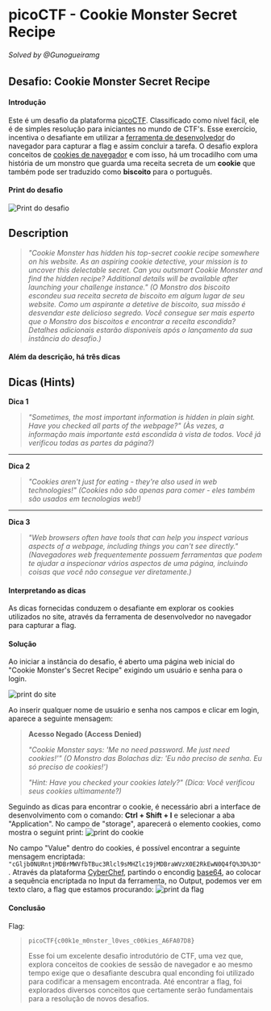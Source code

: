 # picoCTF - Cookie Monster Secret Recipe
###### Solved by @Gunogueiramg

## Desafio: Cookie Monster Secret Recipe
#### Introdução

Este é um desafio da plataforma [picoCTF](https://picoctf.org/). Classificado como nível fácil, ele é de simples resolução para iniciantes no mundo de CTF's. Esse exercício, incentiva o desafiante em utilizar a [ferramenta de desenvolvedor](https://developer.mozilla.org/pt-BR/docs/Learn_web_development/Howto/Tools_and_setup/What_are_browser_developer_tools) do navegador para capturar a flag e assim concluir a tarefa. O desafio explora conceitos de [cookies de navegador](https://pingback.com/br/resources/o-que-sao-cookies/) e  com isso, há um trocadilho com uma história de um monstro que guarda uma receita secreta de um **cookie** que também pode ser traduzido como **biscoito** para o português.

#### Print do desafio
![Print do desafio](https://i.imgur.com/uLX2Qft.png)

## Description

> *"Cookie Monster has hidden his top-secret cookie recipe somewhere on his website. As an aspiring cookie detective, your mission is to uncover this delectable secret. Can you outsmart Cookie Monster and find the hidden recipe? Additional details will be available after launching your challenge instance."*
> *(O Monstro dos biscoito escondeu sua receita secreta de biscoito em algum lugar de seu website. Como um aspirante a detetive de biscoito, sua missão é desvendar este delicioso segredo. Você consegue ser mais esperto que o Monstro dos biscoitos e encontrar a receita escondida? Detalhes adicionais estarão disponíveis após o lançamento da sua instância do desafio.)*

#### Além da descrição, há três dicas
## Dicas (Hints)

**Dica 1**
> *"Sometimes, the most important information is hidden in plain sight. Have you checked all parts of the webpage?"*
> *(Às vezes, a informação mais importante está escondida à vista de todos. Você já verificou todas as partes da página?)*

---

**Dica 2**
> *"Cookies aren't just for eating - they're also used in web technologies!"*
> *(Cookies não são apenas para comer - eles também são usados em tecnologias web!)*

---

**Dica 3**
> *"Web browsers often have tools that can help you inspect various aspects of a webpage, including things you can't see directly."*
> *(Navegadores web frequentemente possuem ferramentas que podem te ajudar a inspecionar vários aspectos de uma página, incluindo coisas que você não consegue ver diretamente.)*

#### Interpretando as dicas
As dicas fornecidas conduzem o desafiante em explorar os cookies utilizados no site, através da ferramenta de desenvolvedor no navegador para capturar a flag. 

#### Solução
Ao iniciar a instância do desafio, é aberto uma página web inicial do "Cookie Monster's Secret Recipe" exigindo um usuário e senha para o login.

![print do site](https://i.imgur.com/KkvLBM7.png)

Ao inserir qualquer nome de usuário e senha nos campos e clicar em login, aparece a seguinte mensagem:
> **Acesso Negado (Access Denied)**
>
> *"Cookie Monster says: 'Me no need password. Me just need cookies!'"*
> *(O Monstro das Bolachas diz: 'Eu não preciso de senha. Eu só preciso de cookies!')*
>
> *"Hint: Have you checked your cookies lately?"*
> *(Dica: Você verificou seus cookies ultimamente?)*
> 
Seguindo as dicas para encontrar o cookie, é necessário abri a interface de desenvolvimento com o comando: **Ctrl + Shift + I** e selecionar a aba "Application". No campo de "storage", aparecerá o elemento cookies, como mostra o seguint print:
![print do cookie](https://i.imgur.com/MpzUkre.png)

No campo "Value" dentro do cookies, é possível encontrar a seguinte mensagem encriptada: `"cGljb0NURntjMDBrMWVfbTBuc3Rlcl9sMHZlc19jMDBraWVzX0E2RkEwN0Q4fQ%3D%3D"`. Através da plataforma [CyberChef](https://gchq.github.io/CyberChef/), partindo o encondig [base64](https://www.redhat.com/en/blog/base64-encoding), ao colocar a sequência encriptada no Input da ferramenta, no Output, podemos ver em texto claro, a flag que estamos procurando:
![print da flag](https://i.imgur.com/pLZrvgz.png)


#### Conclusão

Flag:
>`picoCTF{c00k1e_m0nster_l0ves_c00kies_A6FA07D8}`
>
>Esse foi um excelente desafio introdutório de CTF, uma vez que, explora conceitos de cookies de sessão de navegador e ao mesmo tempo exige que o desafiante descubra qual enconding foi utilizado para codificar a mensagem encontrada. Até encontrar a flag, foi explorados diversos conceitos que certamente serão fundamentais para a resolução de novos desafios.


